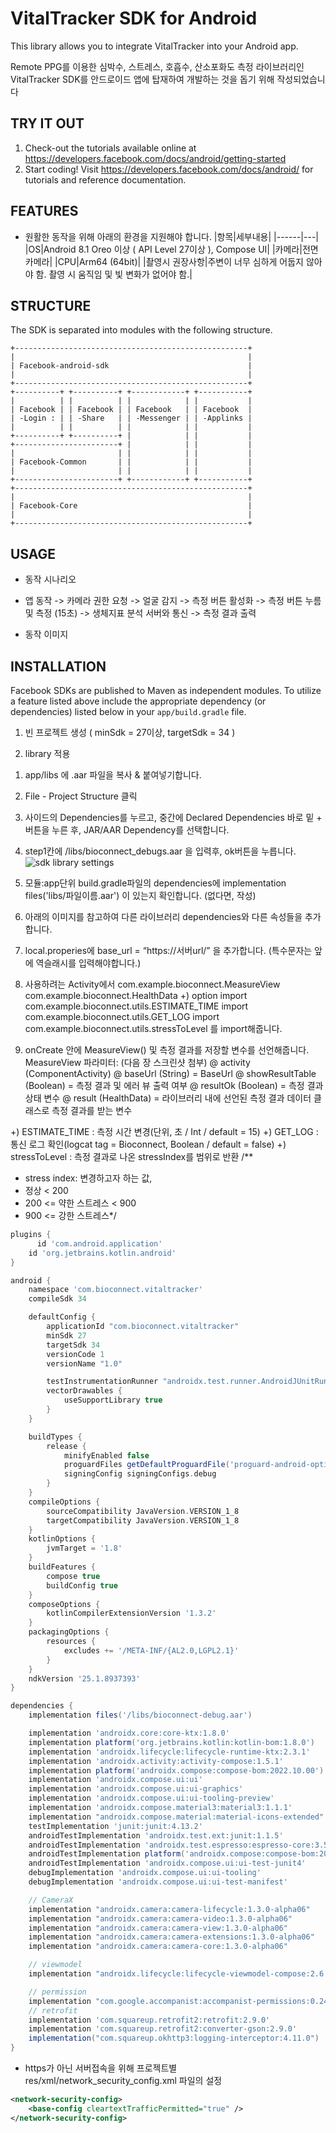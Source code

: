 VitalTracker SDK for Android
========================
This library allows you to integrate VitalTracker into your Android app.  

Remote PPG를 이용한 심박수, 스트레스, 호흡수, 산소포화도 측정 라이브러리인 VitalTracker SDK를 안드로이드 앱에 탑재하여 개발하는 것을 돕기 위해 작성되었습니다

TRY IT OUT
----------
1. Check-out the tutorials available online at https://developers.facebook.com/docs/android/getting-started
2. Start coding! Visit https://developers.facebook.com/docs/android/ for tutorials and reference documentation.

FEATURES
--------
* 원활한 동작을 위해 아래의 환경을 지원해야 합니다.
  |항목|세부내용|
  |------|---|
  |OS|Android 8.1 Oreo 이상 ( API Level 27이상 ), Compose UI|
  |카메라|전면카메라|
  |CPU|Arm64 (64bit)|
  |촬영시 권장사항|주변이 너무 심하게 어둡지 않아야 함. 촬영 시 움직임 및 빛 변화가 없어야 함.|


STRUCTURE
---------
The SDK is separated into modules with the following structure.

    +----------------------------------------------------+
    |                                                    |
    | Facebook-android-sdk                               |
    |                                                    |
    +----------------------------------------------------+
    +----------+ +----------+ +------------+ +-----------+
    |          | |          | |            | |           |
    | Facebook | | Facebook | | Facebook   | | Facebook  |
    | -Login : | | -Share   | | -Messenger | | -Applinks |
    |          | |          | |            | |           |
    +----------+ +----------+ |            | |           |
    +-----------------------+ |            | |           |
    |                       | |            | |           |
    | Facebook-Common       | |            | |           |
    |                       | |            | |           |
    +-----------------------+ +------------+ +-----------+
    +----------------------------------------------------+
    |                                                    |
    | Facebook-Core                                      |
    |                                                    |
    +----------------------------------------------------+

USAGE
-----
* 동작 시나리오  

-	앱 동작 -> 카메라 권한 요청 -> 얼굴 감지 -> 측정 버튼 활성화 -> 측정 버튼 누름 및 측정 (15초) -> 생체지표 분석 서버와 통신 -> 측정 결과 출력

* 동작 이미지
  

INSTALLATION
------------
Facebook SDKs are published to Maven as independent modules. To utilize a feature listed above
include the appropriate dependency (or dependencies) listed below in your `app/build.gradle` file.

1. 빈 프로젝트 생성 ( minSdk = 27이상, targetSdk = 34 )

2. library 적용
1)	app/libs 에 .aar 파일을 복사 & 붙여넣기합니다.
2)	File - Project Structure 클릭
3)	사이드의 Dependencies를 누르고, 중간에 Declared Dependencies 바로 밑 + 버튼을 누른 후, JAR/AAR Dependency를 선택합니다.
4)	step1칸에 /libs/bioconnect_debugs.aar 을 입력후, ok버튼을 누릅니다.  
![sdk library settings](https://github.com/bioconnect/filestorage/blob/main/external_lib_settings.png)
  
5)	모듈:app단위 build.gradle파일의 dependencies에 implementation files('libs/파일이름.aar') 이 있는지 확인합니다. (없다면, 작성)

6)	아래의 이미지를 참고하여 다른 라이브러리 dependencies와 다른 속성들을 추가합니다.
 
 

7)	local.properies에 base_url = “https://서버url/” 을 추가합니다. (특수문자는 앞에 역슬래시를 입력해야합니다.)  


8)	사용하려는 Activity에서 
com.example.bioconnect.MeasureView 
com.example.bioconnect.HealthData
+) option
import com.example.bioconnect.utils.ESTIMATE_TIME
import com.example.bioconnect.utils.GET_LOG
import com.example.bioconnect.utils.stressToLevel
를 import해줍니다.

10)	onCreate 안에 MeasureView() 및 측정 결과를 저장할 변수를 선언해줍니다.
MeasureView 파라미터: (다음 장 스크린샷 첨부)
@ activity (ComponentActivity)
@ baseUrl (String) = BaseUrl
@ showResultTable (Boolean) = 측정 결과 및 에러 뷰 출력 여부
@ resultOk (Boolean) = 측정 결과 상태 변수
@ result (HealthData) = 라이브러리 내에 선언된 측정 결과 데이터 클래스로 측정 결과를 받는 변수

+) ESTIMATE_TIME : 측정 시간 변경(단위, 초 / Int / default = 15)
+) GET_LOG : 통신 로그 확인(logcat tag = Bioconnect, Boolean / default = false)
+) stressToLevel : 측정 결과로 나온 stressIndex를 범위로 반환
/**
 * stress index: 변경하고자 하는 값,
 * 정상 < 200
 * 200 <= 약한 스트레스 < 900
 * 900 <= 강한 스트레스*/


```gradle
plugins {
      id 'com.android.application'
    id 'org.jetbrains.kotlin.android'
}

android {
    namespace 'com.bioconnect.vitaltracker'
    compileSdk 34

    defaultConfig {
        applicationId "com.bioconnect.vitaltracker"
        minSdk 27
        targetSdk 34
        versionCode 1
        versionName "1.0"

        testInstrumentationRunner "androidx.test.runner.AndroidJUnitRunner"
        vectorDrawables {
            useSupportLibrary true
        }
    }

    buildTypes {
        release {
            minifyEnabled false
            proguardFiles getDefaultProguardFile('proguard-android-optimize.txt'), 'proguard-rules.pro'
            signingConfig signingConfigs.debug
        }
    }
    compileOptions {
        sourceCompatibility JavaVersion.VERSION_1_8
        targetCompatibility JavaVersion.VERSION_1_8
    }
    kotlinOptions {
        jvmTarget = '1.8'
    }
    buildFeatures {
        compose true
        buildConfig true
    }
    composeOptions {
        kotlinCompilerExtensionVersion '1.3.2'
    }
    packagingOptions {
        resources {
            excludes += '/META-INF/{AL2.0,LGPL2.1}'
        }
    }
    ndkVersion '25.1.8937393'
}

dependencies {
    implementation files('/libs/bioconnect-debug.aar')

    implementation 'androidx.core:core-ktx:1.8.0'
    implementation platform('org.jetbrains.kotlin:kotlin-bom:1.8.0')
    implementation 'androidx.lifecycle:lifecycle-runtime-ktx:2.3.1'
    implementation 'androidx.activity:activity-compose:1.5.1'
    implementation platform('androidx.compose:compose-bom:2022.10.00')
    implementation 'androidx.compose.ui:ui'
    implementation 'androidx.compose.ui:ui-graphics'
    implementation 'androidx.compose.ui:ui-tooling-preview'
    implementation 'androidx.compose.material3:material3:1.1.1'
    implementation "androidx.compose.material:material-icons-extended"
    testImplementation 'junit:junit:4.13.2'
    androidTestImplementation 'androidx.test.ext:junit:1.1.5'
    androidTestImplementation 'androidx.test.espresso:espresso-core:3.5.1'
    androidTestImplementation platform('androidx.compose:compose-bom:2022.10.00')
    androidTestImplementation 'androidx.compose.ui:ui-test-junit4'
    debugImplementation 'androidx.compose.ui:ui-tooling'
    debugImplementation 'androidx.compose.ui:ui-test-manifest'

    // CameraX
    implementation "androidx.camera:camera-lifecycle:1.3.0-alpha06"
    implementation "androidx.camera:camera-video:1.3.0-alpha06"
    implementation "androidx.camera:camera-view:1.3.0-alpha06"
    implementation "androidx.camera:camera-extensions:1.3.0-alpha06"
    implementation "androidx.camera:camera-core:1.3.0-alpha06"

    // viewmodel
    implementation "androidx.lifecycle:lifecycle-viewmodel-compose:2.6.1"

    // permission
    implementation "com.google.accompanist:accompanist-permissions:0.24.9-beta"
    // retrofit
    implementation 'com.squareup.retrofit2:retrofit:2.9.0'
    implementation 'com.squareup.retrofit2:converter-gson:2.9.0'
    implementation("com.squareup.okhttp3:logging-interceptor:4.11.0")
}
```


* https가 아닌 서버접속을 위해 프로젝트별 res/xml/network_security_config.xml 파일의 설정
```XML
<network-security-config>
    <base-config cleartextTrafficPermitted="true" />
</network-security-config>
```


